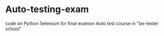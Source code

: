 # Auto-testing-exam

code on Python Selenium for final examon Auto test course in "be-tester school"
